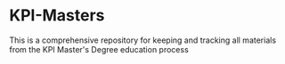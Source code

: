 # KPI-Masters
This is a comprehensive repository for keeping and tracking all materials from the KPI Master's Degree education process
